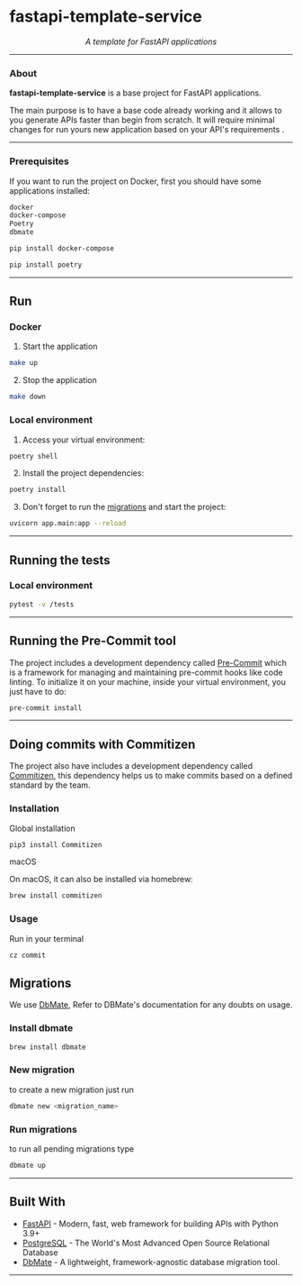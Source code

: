 # fastapi-template-service

<p align="center">
    <em>A template for FastAPI applications</em>
</p>

---

### About

**fastapi-template-service** is a base project for FastAPI applications.

The main purpose is to have a base code already working and it allows to you generate APIs faster than begin from scratch. It will require minimal changes for run yours new application based on your API's requirements .

---

### Prerequisites

If you want to run the project on Docker, first you should have some applications installed:

```bash
docker
docker-compose
Poetry
dbmate
```

```bash
pip install docker-compose
```

```bash
pip install poetry
```

---

## Run

### Docker


1. Start the application

```bash
make up
```

2. Stop the application
```bash
make down
```

### Local environment

1. Access your virtual environment:

```bash
poetry shell
```

2. Install the project dependencies:

```bash
poetry install
```

3. Don't forget to run the [migrations](#migrations) and start the project:

```bash
uvicorn app.main:app --reload
```

---

## Running the tests

### Local environment

```bash
pytest -v /tests
```

---

## Running the Pre-Commit tool

The project includes a development dependency called [Pre-Commit](https://pre-commit.com/) which is a framework for managing and maintaining pre-commit hooks like code linting. To initialize it on your machine, inside your virtual environment, you just have to do:

```bash
pre-commit install
```

---

## Doing commits with Commitizen

The project also have includes a development dependency called [Commitizen](https://commitizen-tools.github.io/commitizen/), this dependency helps us to make commits based on a defined standard by the team.

### Installation

Global installation

```bash
pip3 install Commitizen
```

macOS

On macOS, it can also be installed via homebrew:

```bash
brew install commitizen
```

### Usage

Run in your terminal

```bash
cz commit
```
## <a name="migrations"></a> Migrations

We use [DbMate](https://github.com/amacneil/dbmate), Refer to DBMate's documentation for any doubts on usage.

### Install dbmate

```bash
brew install dbmate
```

### New migration

to create a new migration just run

```bash
dbmate new <migration_name>
```

### Run migrations

to run all pending migrations type

```bash
dbmate up
```

---

## Built With

- [FastAPI](https://fastapi.tiangolo.com/) - Modern, fast, web framework for building APIs with Python 3.9+
- [PostgreSQL](https://www.postgresql.org/) - The World's Most Advanced Open Source Relational Database
- [DbMate](https://github.com/amacneil/dbmate) - A lightweight, framework-agnostic database migration tool.

---
